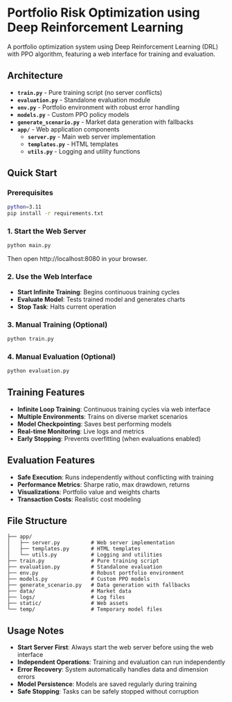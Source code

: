 # Portfolio Risk Optimization using Deep Reinforcement Learning

A portfolio optimization system using Deep Reinforcement Learning (DRL) with PPO algorithm, featuring a web interface for training and evaluation.

## Architecture

- **`train.py`** - Pure training script (no server conflicts)
- **`evaluation.py`** - Standalone evaluation module
- **`env.py`** - Portfolio environment with robust error handling
- **`models.py`** - Custom PPO policy models
- **`generate_scenario.py`** - Market data generation with fallbacks
- **`app/`** - Web application components
  - **`server.py`** - Main web server implementation
  - **`templates.py`** - HTML templates
  - **`utils.py`** - Logging and utility functions

## Quick Start

### Prerequisites

```bash
python=3.11
pip install -r requirements.txt
```

### 1. Start the Web Server
```bash
python main.py
```
Then open http://localhost:8080 in your browser.

### 2. Use the Web Interface
- **Start Infinite Training**: Begins continuous training cycles
- **Evaluate Model**: Tests trained model and generates charts
- **Stop Task**: Halts current operation

### 3. Manual Training (Optional)
```bash
python train.py
```

### 4. Manual Evaluation (Optional)
```bash
python evaluation.py
```

## Training Features

- **Infinite Loop Training**: Continuous training cycles via web interface
- **Multiple Environments**: Trains on diverse market scenarios
- **Model Checkpointing**: Saves best performing models
- **Real-time Monitoring**: Live logs and metrics
- **Early Stopping**: Prevents overfitting (when evaluations enabled)

## Evaluation Features

- **Safe Execution**: Runs independently without conflicting with training
- **Performance Metrics**: Sharpe ratio, max drawdown, returns
- **Visualizations**: Portfolio value and weights charts
- **Transaction Costs**: Realistic cost modeling

## File Structure

```
├── app/
│   ├── server.py          # Web server implementation  
│   ├── templates.py       # HTML templates
│   └── utils.py           # Logging and utilities
├── train.py               # Pure training script
├── evaluation.py          # Standalone evaluation
├── env.py                 # Robust portfolio environment
├── models.py              # Custom PPO models
├── generate_scenario.py   # Data generation with fallbacks
├── data/                  # Market data
├── logs/                  # Log files
├── static/                # Web assets
└── temp/                  # Temporary model files
```

## Usage Notes

- **Start Server First**: Always start the web server before using the web interface
- **Independent Operations**: Training and evaluation can run independently
- **Error Recovery**: System automatically handles data and dimension errors
- **Model Persistence**: Models are saved regularly during training
- **Safe Stopping**: Tasks can be safely stopped without corruption
